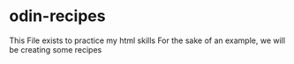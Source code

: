 # odin-recipes

This File exists to practice my html skills
For the sake of an example, we will be creating some recipes

